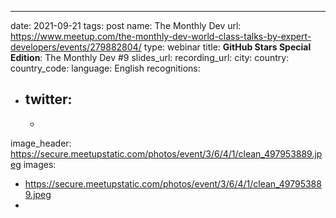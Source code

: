 ---
date: 2021-09-21
tags: post
name: The Monthly Dev
url: https://www.meetup.com/the-monthly-dev-world-class-talks-by-expert-developers/events/279882804/
type: webinar
title: **GitHub Stars Special Edition**: The Monthly Dev #9
slides_url: 
recording_url: 
city: 
country: 
country_code:
language: English
recognitions:
  - twitter:
    - 
    - 
image_header: https://secure.meetupstatic.com/photos/event/3/6/4/1/clean_497953889.jpeg
images:
  - https://secure.meetupstatic.com/photos/event/3/6/4/1/clean_497953889.jpeg
  - 
